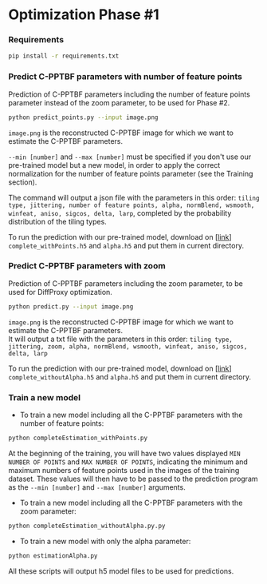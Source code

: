 # Optimization Phase #1 

### Requirements
```bash 
pip install -r requirements.txt
```

### Predict C-PPTBF parameters with number of feature points
Prediction of C-PPTBF parameters including the number of feature points parameter instead of the zoom parameter, to be used for Phase #2.

```bash 
python predict_points.py --input image.png
```

`image.png` is the reconstructed C-PPTBF image for which we want to estimate the C-PPTBF parameters. 

`--min [number]` and `--max [number]` must be specified if you don't use our pre-trained model but a new model, in order to apply the correct normalization for the number of feature points parameter (see the Training section).

The command will output a json file with the parameters in this order: `tiling type, jittering, number of feature points, alpha, normBlend, wsmooth, winfeat, aniso, sigcos, delta, larp`, completed by the probability distribution of the tiling types.

To run the prediction with our pre-trained model, download on [[link](https://seafile.unistra.fr/d/4c57922791fc406581f3/)] `complete_withPoints.h5` and `alpha.h5` and put them in current directory.

### Predict C-PPTBF parameters with zoom
Prediction of C-PPTBF parameters including the zoom parameter, to be used for DiffProxy optimization.

```bash 
python predict.py --input image.png
```

`image.png` is the reconstructed C-PPTBF image for which we want to estimate the C-PPTBF parameters.   
It will output a txt file with the parameters in this order: `tiling type, jittering, zoom, alpha, normBlend, wsmooth, winfeat, aniso, sigcos, delta, larp`

To run the prediction with our pre-trained model, download on [[link](https://seafile.unistra.fr/d/4c57922791fc406581f3/)] `complete_withoutAlpha.h5` and `alpha.h5` and put them in current directory.

### Train a new model 

- To train a new model including all the C-PPTBF parameters with the number of feature points:

```bash 
python completeEstimation_withPoints.py
```

At the beginning of the training, you will have two values displayed `MIN NUMBER OF POINTS` and `MAX NUMBER OF POINTS`, indicating the minimum and maximum numbers of feature points used in the images of the training dataset. These values will then have to be passed to the prediction program as the `--min [number]` and `--max [number]` arguments.

- To train a new model including all the C-PPTBF parameters with the zoom parameter:

```bash 
python completeEstimation_withoutAlpha.py.py
```

- To train a new model with only the alpha parameter:

```bash 
python estimationAlpha.py
```

All these scripts will output h5 model files to be used for predictions.
